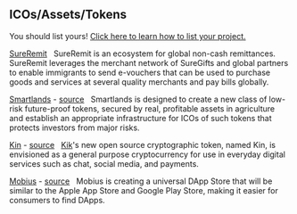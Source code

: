 ## ICOs/Assets/Tokens

You should list yours! [Click here to learn how to list your project.](https://github.com/stellar/os-projects/tree/master#-how-to-get-your-project-listed)

[SureRemit](https://token.sureremit.co/)
&nbsp;
SureRemit is an ecosystem for global non-cash remittances. SureRemit leverages the merchant network of SureGifts and global partners to enable immigrants to send e-vouchers that can be used to purchase goods and services at several quality merchants and pay bills globally.
&nbsp;

[Smartlands](https://smartlands.io/) - [source](https://github.com/Smartlands-Platform/SLT)
&nbsp;
Smartlands is designed to create a new class of low-risk future-proof tokens, secured by real, profitable assets in agriculture and establish an appropriate infrastructure for ICOs of such tokens that protects investors from major risks.
&nbsp;

[Kin](http://www.kinecosystem.org/) - [source](https://github.com/kinfoundation/kin-token)
&nbsp;
[Kik](https://www.kik.com/)'s new open source cryptographic token, named Kin, is envisioned as a general purpose
cryptocurrency for use in everyday digital services such as chat, social media, and payments.
&nbsp;

[Mobius](https://mobius.network/) - [source](https://github.com/mobius-network)
&nbsp;
Mobius is creating a universal DApp Store that will be similar to the Apple App Store and Google Play Store, making it easier for consumers to find DApps.
&nbsp;

